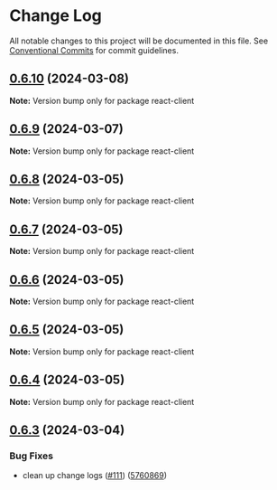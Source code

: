 # Change Log

All notable changes to this project will be documented in this file.
See [Conventional Commits](https://conventionalcommits.org) for commit guidelines.

## [0.6.10](https://github.com/Salable/Salable-Web-Components/compare/v0.6.9...v0.6.10) (2024-03-08)

**Note:** Version bump only for package react-client





## [0.6.9](https://github.com/Salable/Salable-Web-Components/compare/v0.6.8...v0.6.9) (2024-03-07)

**Note:** Version bump only for package react-client





## [0.6.8](https://github.com/Salable/Salable-Web-Components/compare/v0.6.7...v0.6.8) (2024-03-05)

**Note:** Version bump only for package react-client





## [0.6.7](https://github.com/Salable/Salable-Web-Components/compare/v0.6.6...v0.6.7) (2024-03-05)

**Note:** Version bump only for package react-client





## [0.6.6](https://github.com/Salable/Salable-Web-Components/compare/v0.6.5...v0.6.6) (2024-03-05)

**Note:** Version bump only for package react-client





## [0.6.5](https://github.com/Salable/Salable-Web-Components/compare/v0.6.4...v0.6.5) (2024-03-05)

**Note:** Version bump only for package react-client





## [0.6.4](https://github.com/Salable/Salable-Web-Components/compare/v0.6.3...v0.6.4) (2024-03-05)

**Note:** Version bump only for package react-client





## [0.6.3](https://github.com/Salable/Salable-Web-Components/compare/v0.6.2...v0.6.3) (2024-03-04)


### Bug Fixes

* clean up change logs ([#111](https://github.com/Salable/Salable-Web-Components/issues/111)) ([5760869](https://github.com/Salable/Salable-Web-Components/commit/5760869cb6d2e5879a3b346dd8e5b5329d797ff6))
